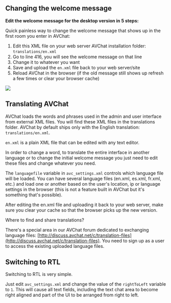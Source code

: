 
<h2 id="changing-welcome-message">Changing the welcome message</h2>

**Edit the welcome message for the desktop version in 5 steps:**

Quick painless way to change the welcome message that shows up in the first room you enter in AVChat:

1. Edit this XML file on your web server AVChat installation folder: `translations/en.xml`
2. Go to line 416, you will see the welcome message on that line
3. Change it to whatever you want
4. Save and upload the `en.xml` file back to your web server/site
5. Reload AVChat in the browser (if the old message still shows up refresh a few times or clear your browser cache)

<img src="http://docs.avchat.net/assets/images/welcome_message.png" class="img-responsive"/>

<h2 id="translating-avchat">Translating AVChat</h2>


AVChat loads the words and phrases used in the admin and user interface from external XML files. You will find these XML files in the translations folder. AVChat by default ships only with the English translation: `translations/en.xml`.

`en.xml` is a plain XML file that can be edited with any text editor.

In order to change a word, to translate the entire interface in another language or to change the initial welcome message you just need to edit these files and change whatever you need.

The `languagefile` variable in `avc_settings.xml` controls which language file will be loaded. You can have several language files (en.xml, es.xml, fr.xml, etc.) and load one or another based on the user's location, ip or language settings in the browser (this is not a feature built in AVChat but it's something that's possible).

<div class="alert alert-info" role="alert">After editing the en.xml file and uploading it back to your web server, make sure you clear your cache so that the browser picks up the new version.</div>

Where to find and share translations?

There's a special area in our AVChat forum dedicated to exchanging language files: [http://discuss.avchat.net/c/translation-files](http://discuss.avchat.net/c/translation-files). You need to sign up as a user to access the existing uploaded language files.


<h2 id="switching-to-rtl">Switching to RTL</h2>

Switching to RTL is very simple.

Just edit `avc_settings.xml` and change the value of the `rightToLeft` variable to `1`. This will cause all text fields, including the text chat area to become right aligned and part of the UI to be arranged from right to left.
